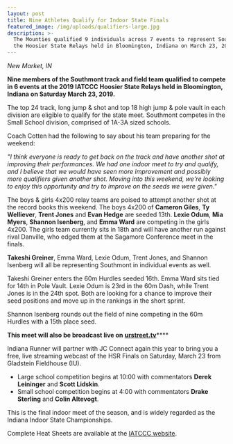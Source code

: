 ```yaml
---
layout: post
title: Nine Athletes Qualify for Indoor State Finals
featured_image: /img/uploads/qualifiers-large.jpg
description: >-
  The Mounties qualified 9 individuals across 7 events to represent Southmont at
  the Hoosier State Relays held in Bloomington, Indiana on March 23, 2019.
---
```

_New Market, IN_

**Nine members of the Southmont track and field team qualified to compete in 6 events at the 2019 IATCCC Hoosier State Relays held in Bloomington, Indiana on Saturday March 23, 2019.**

The top 24 track, long jump & shot and top 18 high jump & pole vault in each division are eligible to qualify for the state meet. Southmont competes in the Small School division, comprised of 1A-3A sized schools.

Coach Cotten had the following to say about his team preparing for the weekend:

_"I think everyone is ready to get back on the track and have another shot at improving their performances. We had one indoor meet to try and qualify, and I believe that we would have seen more improvement and possibly more qualifiers given another shot. Moving into this weekend, we're looking to enjoy this opportunity and try to improve on the seeds we were given."_

The boys & girls 4x200 relay teams are poised to attempt another shot at the record books this weekend. The boys 4x200 of **Cameron Giles**, **Ty Welliever**, **Trent Jones** and **Evan Hedge** are seeded 13th. **Lexie Odum**, **Mia Myers**, **Shannon Isenberg**, and **Emma Ward** are competing in the girls 4x200. The girls team currently sits in 18th and will have another run against rival Danville, who edged them at the Sagamore Conference meet in the finals.

**Takeshi Greiner**, Emma Ward, Lexie Odum, Trent Jones, and Shannon Isenberg will all be representing Southmont in individual events as well.

Takeshi Greiner enters the 60m Hurdles seeded 16th. Emma Ward sits tied for 14th in Pole Vault. Lexie Odum is 23rd in the 60m Dash, while Trent Jones is in the 24th spot. Both are looking for a chance to improve their seed positions and move up in the rankings in the short sprint.

Shannon Isenberg rounds out the field of nine competing in the 60m Hurdles with a 15th place seed.

**This meet will also be broadcast live on** [**urstreet.tv**](www.urstreet.tv/)****

Indiana Runner will partner with JC Connect again this year to bring you a free, live streaming webcast of the HSR Finals on Saturday, March 23 from Gladstein Fieldhouse (IU).

* Large school competition begins at 10:00 with commentators **Derek Leininger** and **Scott Lidskin**.
* Small school competition begins at 4:00 with commentators **Drake Sterling** and **Colin Altevogt**.

This is the final indoor meet of the season, and is widely regarded as the Indiana Indoor State Championships.

Complete Heat Sheets are available at the [IATCCC website](http://www.alphatiming.net/files/hsr-small-school-perf-list-as-of-3.20-3.45pm.pdf).
